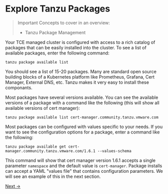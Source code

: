 # Explore Tanzu Packages

> Important Concepts to cover in an overview:
>
> - Tanzu Package Management

Your TCE managed cluster is configured with access to a rich catalog of packages that can be easily
installed into the cluster. To see a list of available packages, enter the following command:

```shell
tanzu package available list
```

You should see a list of 15-20 packages. Many are standard open source building blocks of a Kubernetes platform
like Prometheus, Grafana, Cert Manager, External DNS, etc. Tanzu makes it very easy to install these componants.

Most packages have several versions available. You can see the available versions of a package with a command like the
following (this will show all available versions of cert manager):

```shell
tanzu package available list cert-manager.community.tanzu.vmware.com
```

Most packages can be configured with values specific to your needs. If you want to see the configuration options for
a package, enter a command like the following:

```shell
tanzu package available get cert-manager.community.tanzu.vmware.com/1.6.1 --values-schema
```

This command will show that cert manager version 1.6.1 accepts a single parameter `namespace` and the default
value is `cert-manager`. Package installs can accept a YAML "values file" that contains configuration parameters.
We will see an example of this in the next section.

[Next -&gt;](../03-app-toolkit/)
